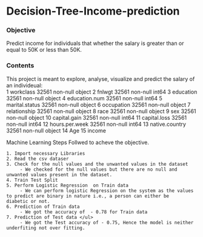 # Decision-Tree-Income-prediction

### Objective

Predict income for individuals that whether the salary is greater than or equal to 50K or less than 50K.

### Contents
This project is meant to explore, analyse, visualize and predict the salary of an individeual:    
     1   workclass       32561 non-null  object
     2   fnlwgt          32561 non-null  int64 
     3   education       32561 non-null  object
     4   education.num   32561 non-null  int64 
     5   marital.status  32561 non-null  object
     6   occupation      32561 non-null  object
     7   relationship    32561 non-null  object
     8   race            32561 non-null  object
     9   sex             32561 non-null  object
     10  capital.gain    32561 non-null  int64 
     11  capital.loss    32561 non-null  int64 
     12  hours.per.week  32561 non-null  int64 
     13  native.country  32561 non-null  object
     14  Age
     15  income

Machine Learning Steps Follwed to acheve the objective.

    1. Import necessary Libraries
    2. Read the csv dataser
    3. Check for the null values and the unwanted values in the dataset
         - We checked for the null values but there are no null and unwanted values present in the dataset.
    4. Train Test Split
    5. Perform Logistic Regression  on Train data 
         - We can perform logistic Regression on the system as the values to predict are binary in nature i.e., a person can either be                  diabetic or not.
    6. Prediction of Train data
         - We got the accuracy of  - 0.78 for Train data 
    7. Prediction of Test data </ul>
         - We got the Test accuracy of - 0.75, Hence the model is neither underfiting not over fitting.


